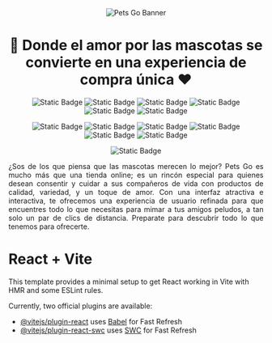 <div align="center">

<img src="https://i.imgur.com/otRVWLE.png" alt="Pets Go Banner"> 
  
</div>

<h1 align="center">🐾 Donde el amor por las mascotas se convierte en una experiencia de compra única ❤️</h1>

<div align="center">
  
![Static Badge](https://img.shields.io/badge/React-%23bf75ff)
![Static Badge](https://img.shields.io/badge/React%20Router-%23f8f8ff)
![Static Badge](https://img.shields.io/badge/Chakra%20UI-%23373434)
![Static Badge](https://img.shields.io/badge/Splide-%23b45eff)
![Static Badge](https://img.shields.io/badge/Firebase-%23fff5ee)
![Static Badge](https://img.shields.io/badge/Firestore%20Database-%231a1a1a)

![Static Badge](https://img.shields.io/badge/useState-%231a1a1a)
![Static Badge](https://img.shields.io/badge/useEffect-%23fff5ee)
![Static Badge](https://img.shields.io/badge/useContext-%23b45eff)
![Static Badge](https://img.shields.io/badge/MobileFirst-%23373434)
![Static Badge](https://img.shields.io/badge/Accesibility-%23f8f8ff)
![Static Badge](https://img.shields.io/badge/E-commerce-%23bf75ff)










![Static Badge](https://img.shields.io/badge/STATUS-FINISHED-green)

</div>

<p align="justify">¿Sos de los que piensa que las mascotas merecen lo mejor? Pets Go es mucho más que una tienda online; es un rincón especial para quienes desean consentir y cuidar a sus compañeros de vida con productos de calidad, variedad, y un toque de amor. Con una interfaz atractiva e interactiva, te ofrecemos una experiencia de usuario refinada para que encuentres todo lo que necesitas para mimar a tus amigos peludos, a tan solo un par de clics de distancia. Preparate para descubrir todo lo que tenemos para ofrecerte.</p>



# React + Vite

This template provides a minimal setup to get React working in Vite with HMR and some ESLint rules.

Currently, two official plugins are available:

- [@vitejs/plugin-react](https://github.com/vitejs/vite-plugin-react/blob/main/packages/plugin-react/README.md) uses [Babel](https://babeljs.io/) for Fast Refresh
- [@vitejs/plugin-react-swc](https://github.com/vitejs/vite-plugin-react-swc) uses [SWC](https://swc.rs/) for Fast Refresh
